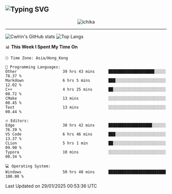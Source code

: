 ![Typing SVG](https://readme-typing-svg.demolab.com?font=Jost&size=24&pause=1000&color=7799EE&vCenter=true&multiline=true&random=false&width=435&height=100&lines=Hi+there;I'm+Sakurakouji+Nanaha;You+can+also+tell+me+Cwlrin%E2%98%86)
---
<p align="center">
  <img src="https://image.cwlrin.wiki/images/2024/11/09/1000015899.md.png" alt="ichika" border="0" />
</p>

---
![Cwlrin's GitHub stats](https://github-readme-stats.vercel.app/api?username=cwlrin&show_icons=true&theme=buefy)
![Top Langs](https://github-readme-stats.vercel.app/api/top-langs/?username=cwlrin&layout=compact&hide=html,css)

<!--START_SECTION:waka-->
📊 **This Week I Spent My Time On** 

```text
🕑︎ Time Zone: Asia/Hong_Kong

💬 Programming Languages: 
Other                    39 hrs 43 mins      ████████████████████░░░░░   78.37 % 
Markdown                 6 hrs 5 mins        ███░░░░░░░░░░░░░░░░░░░░░░   12.02 % 
C++                      4 hrs 25 mins       ██░░░░░░░░░░░░░░░░░░░░░░░   08.72 % 
CMake                    13 mins             ░░░░░░░░░░░░░░░░░░░░░░░░░   00.45 % 
Text                     13 mins             ░░░░░░░░░░░░░░░░░░░░░░░░░   00.44 % 

🔥 Editors: 
Edge                     38 hrs 42 mins      ███████████████████░░░░░░   76.39 % 
VS Code                  6 hrs 46 mins       ███░░░░░░░░░░░░░░░░░░░░░░   13.37 % 
CLion                    5 hrs 1 min         ██░░░░░░░░░░░░░░░░░░░░░░░   09.90 % 
Typora                   10 mins             ░░░░░░░░░░░░░░░░░░░░░░░░░   00.34 % 

💻 Operating System: 
Windows                  50 hrs 40 mins      █████████████████████████   100.00 % 
```


 Last Updated on 29/01/2025 00:53:36 UTC
<!--END_SECTION:waka-->
